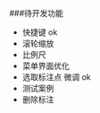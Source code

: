 
###待开发功能
- 快捷键               ok
- 滚轮缩放               
- 比例尺               
- 菜单界面优化         
- 选取标注点 微调       ok 
- 测试案例
- 删除标注


